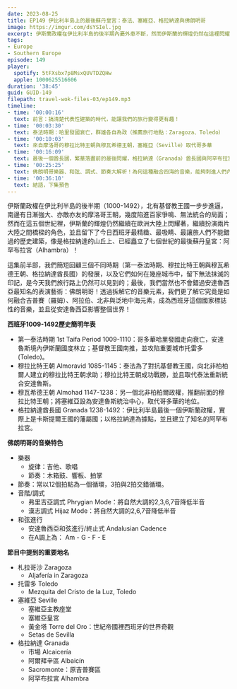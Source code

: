 ```yaml
---
date: 2023-08-25
title: EP149 伊比利半島上的最後蘇丹皇宮：泰法、塞維亞、格拉納達與佛朗明哥
image: https://imgur.com/dsYSIel.jpg
excerpt: 伊斯蘭政權在伊比利半島的後半期內憂外患不斷，然而伊斯蘭的輝煌仍然在這裡閃耀著！這集我們回顧三個不同時期如何在城市中留下無法抹滅的印記，並且拆解安達魯西亞的音樂標誌：佛朗明哥，一探它是如何吸納各國文化成為今日豐富的面貌！
tags:
- Europe
- Southern Europe
episode: 149
player:
  spotify: 5tFXsbx7p8MsxQUVTDZQHw
  apple: 1000625516606
duration: '38:45'
guid: GUID-149
filepath: travel-wok-files-03/ep149.mp3
timeline:
- time: '00:00:16'
  text: 前言：搞清楚代表性建築的時代，能讓我們的旅行變得更有趣！
- time: '00:03:30'
  text: 泰法時期：哈里發國衰亡，群雄各自為政（推薦旅行地點：Zaragoza、Toledo）
- time: '00:10:03'
  text: 來自摩洛哥的穆拉比特王朝與穆瓦希德王朝，塞維亞（Seville）取代哥多華
- time: '00:16:09'
  text: 最後一個酋長國，繁華落盡前的最後閃耀，格拉納達（Granada）酋長國與阿罕布拉宮（Alhambra）
- time: '00:25:25'
  text: 佛朗明哥樂器、和弦、調式、節奏大解析！為何這種融合四海的音樂，能夠刺進人們內心的最深處？
- time: '00:36:10'
  text: 結語，下集預告
---
```

伊斯蘭政權在伊比利半島的後半期（1000-1492），北有基督教王國一步步進逼，南邊有日漸強大、亦敵亦友的摩洛哥王朝，幾度陷進百家爭鳴、無法統合的局面；然而在這五個世紀裡，伊斯蘭的輝煌仍然繼續在歐洲大陸上閃耀著，繼續扮演兩片大陸之間橋樑的角色，並且留下了今日西班牙最精緻、最吸睛、最讓旅人們不能錯過的歷史建築，像是格拉納達的山丘上、已經矗立了七個世紀的最後蘇丹皇宮：阿罕布拉宮（Alhambra）！

這集前半部，我們簡短回顧三個不同時期（第一泰法時期、穆拉比特王朝與穆瓦希德王朝、格拉納達酋長國）的發展，以及它們如何在幾座城市中，留下無法抹滅的印記，是今天我們旅行路上仍然可以見到的；最後，我們當然也不會錯過安達魯西亞最知名的表演藝術：佛朗明哥！透過拆解它的音樂元素，我們更了解它究竟是如何融合吉普賽（羅姆）、阿拉伯、北非與泛地中海元素，成為西班牙這個國家標誌性的音樂，並且從安達魯西亞影響整個世界！

**西班牙1009-1492歷史簡明年表**

* 第一泰法時期 1st Taifa Period 1009-1110：哥多華哈里發國走向衰亡，安達魯斯境內伊斯蘭國度林立；基督教王國南推，並攻陷重要城市托雷多(Toledo)。
* 穆拉比特王朝 Almoravid 1085-1145：泰法為了對抗基督教王國，向北非柏柏爾人建立的穆拉比特王朝求助；穆拉比特王朝成功戰勝，並且取代泰法重新統合安達魯斯。
* 穆瓦希德王朝 Almohad 1147-1238：另一個北非柏柏爾政權，推翻前面的穆拉比特王朝；將塞維亞設為安達魯斯統治中心，取代哥多華的地位。
* 格拉納達酋長國 Granada 1238-1492：伊比利半島最後一個伊斯蘭政權，實際上是卡斯提爾王國的藩屬國；以格拉納達為據點，並且建立了知名的阿罕布拉宮。

**佛朗明哥的音樂特色**

* 樂器
  * 旋律：吉他、歌唱
  * 節奏：木箱鼓、響板、拍掌
* 節奏：常以12個拍點為一個循環，3拍與2拍交錯循環。
* 音階/調式
  * 弗里吉亞調式 Phrygian Mode：將自然大調的2,3,6,7音降低半音
  * 漢志調式 Hijaz Mode：將自然大調的2,6,7音降低半音
* 和弦進行
  * 安達魯西亞和弦進行/終止式 Andalusian Cadence
  * 在A調上為： Am - G - F - E

**節目中提到的重要地名**

* 札拉哥沙 Zaragoza
  * Aljafería in Zaragoza
* 托雷多 Toledo
  * Mezquita del Cristo de la Luz, Toledo
* 塞維亞 Seville
  * 塞維亞主教座堂
  * 塞維亞皇宮
  * 黃金塔 Torre del Oro：世紀帝國裡西班牙的世界奇觀
  * Setas de Sevilla
* 格拉納達 Granada
  * 市場 Alcaicería
  * 阿爾拜辛區 Albaicín
  * Sacromonte：原吉普賽區
  * 阿罕布拉宮 Alhambra